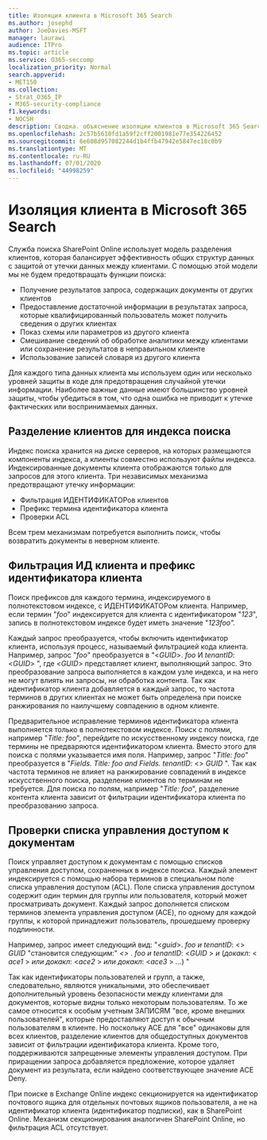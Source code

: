 ```yaml
---
title: Изоляция клиента в Microsoft 365 Search
ms.author: josephd
author: JoeDavies-MSFT
manager: laurawi
audience: ITPro
ms.topic: article
ms.service: O365-seccomp
localization_priority: Normal
search.appverid:
- MET150
ms.collection:
- Strat_O365_IP
- M365-security-compliance
f1.keywords:
- NOCSH
description: Сводка. объяснение изоляции клиентов в Microsoft 365 Search.
ms.openlocfilehash: 2c57b5610fd1a59f2cff2001981e77e354226452
ms.sourcegitcommit: 6e608d957082244d1b4ffb47942e5847ec18c0b9
ms.translationtype: MT
ms.contentlocale: ru-RU
ms.lasthandoff: 07/01/2020
ms.locfileid: "44998259"
---
```

# <a name="tenant-isolation-in-microsoft-365-search"></a>Изоляция клиента в Microsoft 365 Search

Служба поиска SharePoint Online использует модель разделения клиентов, которая балансирует эффективность общих структур данных с защитой от утечки данных между клиентами. С помощью этой модели мы не будем предотвращать функции поиска:

- Получение результатов запроса, содержащих документы от других клиентов
- Предоставление достаточной информации в результатах запроса, которые квалифицированный пользователь может получить сведения о других клиентах
- Показ схемы или параметров из другого клиента
- Смешивание сведений об обработке аналитики между клиентами или сохранение результатов в неправильном клиенте
- Использование записей словаря из другого клиента

Для каждого типа данных клиента мы используем один или несколько уровней защиты в коде для предотвращения случайной утечки информации. Наиболее важные данные имеют большинство уровней защиты, чтобы убедиться в том, что одна ошибка не приводит к утечке фактических или воспринимаемых данных.

## <a name="tenant-separation-for-the-search-index"></a>Разделение клиентов для индекса поиска

Индекс поиска хранится на диске серверов, на которых размещаются компоненты индекса, а клиенты совместно используют файлы индекса. Индексированные документы клиента отображаются только для запросов для этого клиента. Три независимых механизма предотвращают утечку информации:

- Фильтрация ИДЕНТИФИКАТОРов клиентов
- Префикс термина идентификатора клиента
- Проверки ACL

Всем трем механизмам потребуется выполнить поиск, чтобы возвратить документы в неверном клиенте.

## <a name="tenant-id-filtering-and-tenant-id-term-prefixing"></a>Фильтрация ИД клиента и префикс идентификатора клиента

Поиск префиксов для каждого термина, индексируемого в полнотекстовом индексе, с ИДЕНТИФИКАТОРом клиента. Например, если термин "*foo*" индексируется для клиента с идентификатором "*123*", запись в полнотекстовом индексе будет иметь значение "*123foo".*

Каждый запрос преобразуется, чтобы включить идентификатор клиента, используя процесс, называемый фильтрацией кода клиента. Например, запрос "*foo*" преобразуется в "<*GUID*>. *foo* И *tenantID*: <*GUID*> ", где <*GUID*> представляет клиент, выполняющий запрос. Это преобразование запроса выполняется в каждом узле индекса, и на него не могут влиять ни запросы, ни обработка контента. Так как идентификатор клиента добавляется в каждый запрос, то частота терминов в других клиентах не может быть определена при поиске ранжирования по наилучшему совпадению в одном клиенте.

Предварительное исправление терминов идентификатора клиента выполняется только в полнотекстовом индексе. Поиск с полями, например "*Title: foo*", перейдите по искусственному индексу поиска, где термины не предваряются идентификатором клиента. Вместо этого для поиска с полями указывается имя поля. Например, запрос "*Title: foo*" преобразуется в "*Fields. Title: foo and Fields. tenantID*: <> *GUID* ". Так как частота терминов не влияет на ранжирование совпадений в индексе искусственного поиска, разделение клиентов по терминам не требуется. Для поиска по полям, например "*Title: foo*", разделение контента клиента зависит от фильтрации идентификатора клиента по преобразованию запроса.

## <a name="document-access-control-list-checks"></a>Проверки списка управления доступом к документам

Поиск управляет доступом к документам с помощью списков управления доступом, сохраненных в индексе поиска. Каждый элемент индексируется с помощью набора терминов в специальном поле списка управления доступом (ACL). Поле списка управления доступом содержит один термин для группы или пользователя, который может просматривать документ. Каждый запрос дополняется списком терминов элемента управления доступом (ACE), по одному для каждой группы, к которой принадлежит пользователь, прошедшему проверку подлинности.

Например, запрос имеет следующий вид: "<*guid*>. *foo и tenantID*: <> *GUID* "становится следующим:" *<>* . *foo и tenantID*: <*GUID* >  *и* (*докакл:* < *ace1* >  *или докакл*: <*ace2* >  *или докакл*: <*ace3* >  *...*) "

Так как идентификаторы пользователей и групп, а также, следовательно, являются уникальными, это обеспечивает дополнительный уровень безопасности между клиентами для документов, которые видны только некоторым пользователям. То же самое относится к особым учетным ЗАПИСЯМ "все, кроме внешних пользователей", которые предоставляют доступ к обычным пользователям в клиенте. Но поскольку ACE для "все" одинаковы для всех клиентов, разделение клиентов для общедоступных документов зависит от фильтрации идентификатора клиента. Кроме того, поддерживаются запрещенные элементы управления доступом. При приращении запроса добавляется предложение, которое удаляет документ из результата, если найдено соответствующее значение ACE Deny.

При поиске в Exchange Online индекс секционируется на идентификатор почтового ящика для отдельных почтовых ящиков пользователя, а не на идентификатор клиента (идентификатор подписки), как в SharePoint Online. Механизм секционирования аналогичен SharePoint Online, но фильтрация ACL отсутствует.
